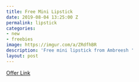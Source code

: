 ```yaml
---
title: Free Mini Lipstick
date: 2019-08-04 13:25:00 Z
permalink: lipstick
categories:
- new
- freebies
image: https://imgur.com/a/ZRdfhBR
description: 'Free mini lipstick from Ambreesh '
layout: post
---
```


[Offer Link](https://ambreesh.com/pages/get-a-free-mini)